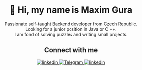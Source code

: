                                                                                 
<h1 align="center">👋 Hi, my name is Maxim Gura</h1>

<div align="center">Passionate self-taught Backend developer from Czech Republic.
<div align="center">Looking for a junior position in Java or C ++.
<div align="center">I am fond of solving puzzles and writing small projects.
  
## Connect with me
<a href="https://www.linkedin.com/in/maxim-gura-a03839219/">
<img src="https://api.iconify.design/logos:linkedin.svg" alt=linkedin style="margin-bottom: 5px"/>
</a>
<a href="https://t.me/YozhikBezTumana">
<img src="https://api.iconify.design/logos:telegram.svg" alt=Telegram style="margin-bottom: 5px"/>
</a>
<a href="https://www.facebook.com/profile.php?id=100005383247584">
<img src="https://api.iconify.design/logos:facebook.svg" alt=linkedin style="margin-bottom: 5px"/>
</a>


